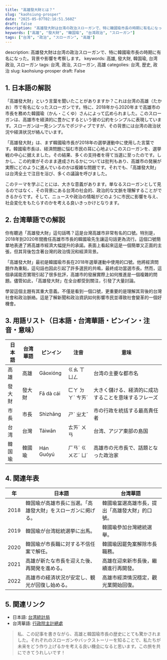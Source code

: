 ```yaml
---
title: "高雄發大財とは？"
slug: "kaohsiung-prosper"
date: "2025-05-07T02:16:51.560Z"
draft: false
description: "高雄發大財は台湾の政治スローガンで、特に韓國瑜市長の時期に有名になった。背景や影響を考察します。"
keywords: ["高雄", "發大財", "韓国瑜", "台湾政治", "スローガン"]
tags: ["台湾", "政治", "スローガン", "高雄"]
---
```


description: 高雄發大財は台湾の政治スローガンで、特に韓國瑜市長の時期に有名になった。背景や影響を考察します。
keywords: 高雄, 發大財, 韓国瑜, 台湾政治, スローガン
tags: 台湾, 政治, スローガン, 高雄
categolies: 台湾, 歴史, 政治
slug: kaohsiung-prosper
draft: False

## 1. 日本語の解説

「高雄發大財」という言葉を聞いたことがありますか？これは台湾の高雄（たかお）市で有名になったスローガンです。特に、2018年から2020年まで高雄市の市長を務めた韓國瑜（かん・こくゆ）さんによって広められました。このスローガンは、高雄市を経済的に豊かにするという彼の公約をシンプルに表現しています。スローガンは一見シンプルでポジティブですが、その背景には台湾の政治状況や経済状況が絡んでいます。

「高雄發大財」は、まず韓國瑜市長が2018年の選挙運動中に使用した言葉です。韓國瑜市長は、経済問題に悩む市民の耳に心地よいこのスローガンを、選挙戦の中心に据えました。その結果、多くの支持者を得て当選に至ったのです。しかし、この約束がそのまま達成されるかについては批判もあり、高雄市の発展が実際にどのように進んでいるのかは複雑な問題です。それでも、「高雄發大財」は台湾全土で注目を浴び、多くの議論を呼びました。

このテーマを学ぶことには、大きな意義があります。単なるスローガンとして見るのではなく、その背景にある台湾の社会的、政治的な文脈を理解することができるからです。そして、ニュースや政治の情報がどのように市民に影響を与え、社会変化をもたらすのかを考える良いきっかけとなります。

## 2. 台湾華語での解説

你有聽過「高雄發大財」這句話嗎？這是台灣高雄市非常有名的口號。特別是，2018年到2020年間擔任高雄市市長的韓國瑜先生讓這句話更為流行。這個口號簡單地表達了將高雄市經濟大幅提升的承諾。表面上看起來這是一個簡單又正面的主張，但其背後包含著台灣的政治情況和經濟背景。

「高雄發大財」最初是韓國瑜市長在2018年選舉運動中使用的口號。他將經濟問題作為重點，這句話也因此引起了許多選民的共鳴，最終成功當選市長。然而，這個承諾能否實現引起了很多批評，高雄市的發展實際上如何推進是一個複雜的問題。儘管如此，「高雄發大財」在全台都受到關注，引發了大量討論。

學習這個主題有其重大意義。不僅是看到一個口號，更重要的是理解其背後的台灣社會和政治脈絡。這是了解新聞和政治資訊如何影響市民並導致社會變革的一個好機會。

## 3. 用語リスト（日本語・台湾華語・ピンイン・注音・意味）

| 日本語  | 台湾華語  | ピンイン    | 注音     | 意味                                                     |
|---------|-----------|------------|----------|--------------------------------------------------------|
| 高雄    | 高雄      | Gāoxióng   | ㄍㄠ ㄒㄩㄥ | 台湾の主要な都市名                                       |
| 發大財  | 發大財    | Fā dà cái  | ㄈㄚ ㄉㄚˋ ㄘㄞˊ | 大きく儲ける、経済的に成功することを意味するフレーズ     |
| 市長    | 市長      | Shìzhǎng   | ㄕˋ ㄓㄤˇ | 市の行政を統括する最高責任者                             |
| 台湾    | 台灣      | Táiwān     | ㄊㄞˊ ㄨㄢ  | 台湾、アジア東部の島国                                  |
| 韓国瑜  | 韓國瑜    | Hán Guóyú  | ㄏㄢˊ ㄍㄨㄛˊ ㄩˊ | 高雄市の元市長で、話題となった政治家                      |

## 4. 関連年表

| 年    | 日本語                                                       | 台湾華語                                                |
|-------|----------------------------------------------------------------|---------------------------------------------------------|
| 2018 | 韓国瑜が高雄市長に当選。「高雄發大財」をスローガンに掲げる。 | 韓國瑜當選高雄市長，提出「高雄發大財」的口號。          |
| 2019 | 韓国瑜が台湾総統選挙に出馬。                                   | 韓國瑜參加台灣總統選舉。                                |
| 2020 | 韓国瑜が市長職に対する不信任案で解任。                         | 韓國瑜因罷免案解除市長職務。                            |
| 2021 | 高雄が新たな市長を迎えた後、再開発を進める。                   | 高雄在迎來新市長後，繼續進行再開發。                    |
| 2022 | 高雄市の経済状況が安定し、観光が回復し始める。                 | 高雄市經濟情況穩定，觀光業開始回復。                    |

## 5. 関連リンク

- 日本語: [台湾統計局](https://www.stat.gov.tw)
- 台湾華語: [行政院主計總處](https://www.stat.gov.tw)

> 私、この記事を書きながら、高雄と韓国瑜市長の歴史にとても驚かされました。それぞれのスローガンやバックストーリーを知ることで、私たちが未来をどう作り上げるかを考える良い機会になると思います。この旅を共にできてうれしいです！